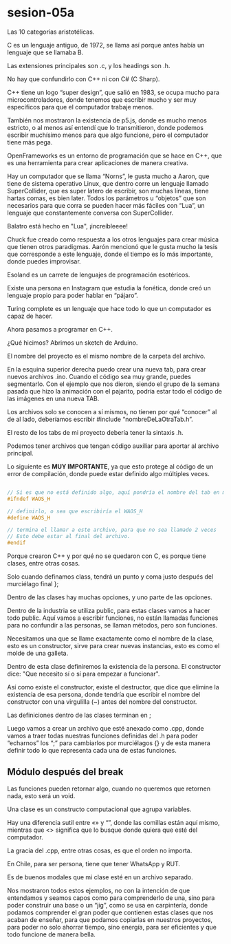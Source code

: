 # sesion-05a

Las 10 categorías aristotélicas.

C es un lenguaje antiguo, de 1972, se llama así porque antes había un lenguaje que se llamaba B.

Las extensiones principales son .c, y los headings son .h.

No hay que confundirlo con C++ ni con C# (C Sharp). 

C++ tiene un logo “super design”, que salió en 1983, se ocupa mucho para microcontroladores, donde tenemos que escribir mucho y ser muy específicos para que el computador trabaje menos.

También nos mostraron la existencia de p5.js, donde es mucho menos estricto, o al menos así entendí que lo transmitieron, donde podemos escribir muchísimo menos para que algo funcione, pero el computador tiene más pega.

OpenFrameworks es un entorno de programación que se hace en C++, que es una herramienta para crear aplicaciones de manera creativa.

Hay un computador que se llama “Norns”, le gusta mucho a Aaron, que tiene de sistema operativo Linux, que dentro corre un lenguaje llamado SuperCollider, que es super latero de escribir, son muchas líneas, tiene hartas comas, es bien later. Todos los parámetros u “objetos” que son necesarios para que corra se pueden hacer más fáciles con “Lua”, un lenguaje que constantemente conversa con SuperCollider.

Balatro está hecho en "Lua", ¡increíbleeee! 

Chuck fue creado como respuesta a los otros lenguajes para crear música que tienen otros paradigmas. Aarón mencionó que le gusta mucho la tesis que corresponde a este lenguaje, donde el tiempo es lo más importante, donde puedes improvisar. 

Esoland es un carrete de lenguajes de programación esotéricos.

Existe una persona en Instagram que estudia la fonética, donde creó un lenguaje propio para poder hablar en “pájaro”.

Turing complete es un lenguaje que hace todo lo que un computador es capaz de hacer. 

Ahora pasamos a programar en C++.

¿Qué hicimos? Abrimos un sketch de Arduino.

El nombre del proyecto es el mismo nombre de la carpeta del archivo.

En la esquina superior derecha puedo crear una nueva tab, para crear nuevos archivos .ino. Cuando el código sea muy grande, puedes segmentarlo. Con el ejemplo que nos dieron, siendo el grupo de la semana pasada que hizo la animación con el pajarito, podría estar todo el código de las imágenes en una nueva TAB.

Los archivos solo se conocen a sí mismos, no tienen por qué “conocer” al de al lado, deberíamos escribir #include “nombreDeLaOtraTab.h”.

El resto de los tabs de mi proyecto debería tener la sintaxis .h. 

Podemos tener archivos que tengan código auxiliar para aportar al archivo principal.

Lo siguiente es **MUY IMPORTANTE**, ya que esto protege al código de un error de compilación, donde puede estar definido algo múltiples veces.

```cpp

// Si es que no está definido algo, aquí pondría el nombre del tab en mayúsculas, ejemplo WAOS_H.
#ifndef WAOS_H

// definirlo, o sea que escribiría el WAOS_H
#define WAOS_H

// termina el llamar a este archivo, para que no sea llamado 2 veces
// Esto debe estar al final del archivo.
#endif

```

Porque crearon C++ y por qué no se quedaron con C, es porque tiene clases, entre otras cosas.

Solo cuando definamos class, tendrá un punto y coma justo después del murciélago final };

Dentro de las clases hay muchas opciones, y uno parte de las opciones.

Dentro de la industria se utiliza public, para estas clases vamos a hacer todo public. Aquí vamos a escribir funciones, no están llamadas funciones para no confundir a las personas, se llaman métodos, pero son funciones.

Necesitamos una que se llame exactamente como el nombre de la clase, esto es un constructor, sirve para crear nuevas instancias, esto es como el molde de una galleta.

Dentro de esta clase definiremos la existencia de la persona. El constructor dice: "Que necesito sí o sí para empezar a funcionar". 

Así como existe el constructor, existe el destructor, que dice que elimine la existencia de esa persona, donde tendría que escribir el nombre del constructor con una virgulilla (~) antes del nombre del constructor.

Las definiciones dentro de las clases terminan en ;

Luego vamos a crear un archivo que esté anexado como .cpp, donde vamos a traer todas nuestras funciones definidas del .h para poder “echarnos” los “;” para cambiarlos por murciélagos {} y de esta manera definir todo lo que representa cada una de estas funciones. 

## Módulo después del break

Las funciones pueden retornar algo, cuando no queremos que retornen nada, esto será un void.

Una clase es un constructo computacional que agrupa variables. 

Hay una diferencia sutil entre «» y “”, donde las comillas están aquí mismo, mientras que <> significa que lo busque donde quiera que esté del computador. 

La gracia del .cpp, entre otras cosas, es que el orden no importa.

En Chile, para ser persona, tiene que tener WhatsApp y RUT.

Es de buenos modales que mi clase esté en un archivo separado. 

Nos mostraron todos estos ejemplos, no con la intención de que entendamos y seamos capos como para comprenderlo de una, sino para poder construir una base o un “jig”, como se usa en carpintería, donde podamos comprender el gran poder que contienen estas clases que nos acaban de enseñar, para que podamos copiarlas en nuestros proyectos, para poder no solo ahorrar tiempo, sino energía, para ser eficientes y que todo funcione de manera bella.
